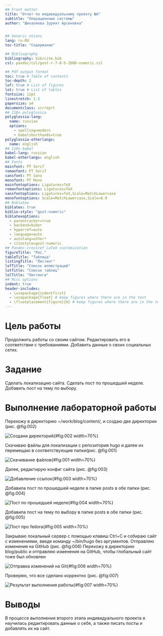 ```yaml
---
## Front matter
title: "Отчет по индивидуальному проекту №6"
subtitle: "Операционные системы"
author: "Шихалиева Зурият Арсеновна"


## Generic otions
lang: ru-RU
toc-title: "Содержание"

## Bibliography
bibliography: bib/cite.bib
csl: pandoc/csl/gost-r-7-0-5-2008-numeric.csl

## Pdf output format
toc: true # Table of contents
toc-depth: 2
lof: true # List of figures
lot: true # List of tables
fontsize: 12pt
linestretch: 1.5
papersize: a4
documentclass: scrreprt
## I18n polyglossia
polyglossia-lang:
  name: russian
  options:
	- spelling=modern
	- babelshorthands=true
polyglossia-otherlangs:
  name: english
## I18n babel
babel-lang: russian
babel-otherlangs: english
## Fonts
mainfont: PT Serif
romanfont: PT Serif
sansfont: PT Sans
monofont: PT Mono
mainfontoptions: Ligatures=TeX
romanfontoptions: Ligatures=TeX
sansfontoptions: Ligatures=TeX,Scale=MatchLowercase
monofontoptions: Scale=MatchLowercase,Scale=0.9
## Biblatex
biblatex: true
biblio-style: "gost-numeric"
biblatexoptions:
  - parentracker=true
  - backend=biber
  - hyperref=auto
  - language=auto
  - autolang=other*
  - citestyle=gost-numeric
## Pandoc-crossref LaTeX customization
figureTitle: "Рис."
tableTitle: "Таблица"
listingTitle: "Листинг"
lofTitle: "Список иллюстраций"
lotTitle: "Список таблиц"
lolTitle: "Листинги"
## Misc options
indent: true
header-includes:
  - \usepackage{indentfirst}
  - \usepackage{float} # keep figures where there are in the text
  - \floatplacement{figure}{H} # keep figures where there are in the text
---
```


# Цель работы

Продолжить работы со своим сайтом. Редактировать его в соответствии с требованиями. Добавить данные о своих социальных сетях.

# Задание

Сделать локализацию сайта.
Сделать пост по прошедшей неделе.
Добавить пост на тему по выбору.
        


# Выполнение лабораторной работы


Перехожу в директорию ~/work/blog/content/, и  создаю две директории (рис. @fig:002)

![Создани директорий](image/2.png){#fig:002 width=70%}

Скачиваю файлы для локализации с репозитория hugo и далее их перемещаю в соответствующие папки(рис. @fig:001)

![Скачивание файлов](image/22.png){#fig:001 width=70%}

Далее, редактирую конфиг сайта (рис. @fig:003)

![Добавление ссылок](image/3.png){#fig:003 width=70%}

Добавила пост по прошедшей неделе в папке posts в обе папки (рис. @fig:004)

![Пост по прошедшей неделе](image/4.png){#fig:004 width=70%}

Добавила пост на тему по выбору в папке posts в обе папки (рис. @fig:005)

![Пост про fedora](image/5.png){#fig:005 width=70%}

Закрываю локальный сервер с помощью клавиш Ctrl+C и собираю сайт с изменениями, введя команду ~/bin/hugo без аргументов. Отправляю изменения на GitHub (рис. @fig:006) Перехожу в директорию blog/public и отправляю изменения на GitHub, чтобы глобальный сайт тоже был обновлен

![Отправка изменений на Git](image/6.png){#fig:006 width=70%}

Проверяю, что все сделано корректно (рис. @fig:007)

![Результат выполнения работы](image/7.png){#fig:007 width=70%}

# Выводы

В процессе выполнения второго этапа индивидуального проекта я научилась редактировать данные о себе, а также писать посты и добавлять их на сайт.
